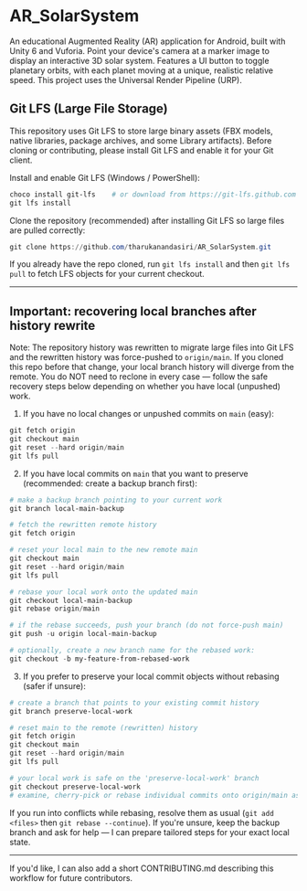 # AR_SolarSystem

An educational Augmented Reality (AR) application for Android, built with Unity 6 and Vuforia. Point your device's camera at a marker image to display an interactive 3D solar system. Features a UI button to toggle planetary orbits, with each planet moving at a unique, realistic relative speed. This project uses the Universal Render Pipeline (URP).

## Git LFS (Large File Storage)

This repository uses Git LFS to store large binary assets (FBX models, native libraries, package archives, and some Library artifacts). Before cloning or contributing, please install Git LFS and enable it for your Git client.

Install and enable Git LFS (Windows / PowerShell):

```powershell
choco install git-lfs    # or download from https://git-lfs.github.com
git lfs install
```

Clone the repository (recommended) after installing Git LFS so large files are pulled correctly:

```powershell
git clone https://github.com/tharukanandasiri/AR_SolarSystem.git
```

If you already have the repo cloned, run `git lfs install` and then `git lfs pull` to fetch LFS objects for your current checkout.

---

## Important: recovering local branches after history rewrite

Note: The repository history was rewritten to migrate large files into Git LFS and the rewritten history was force-pushed to `origin/main`. If you cloned this repo before that change, your local branch history will diverge from the remote. You do NOT need to reclone in every case — follow the safe recovery steps below depending on whether you have local (unpushed) work.

1. If you have no local changes or unpushed commits on `main` (easy):

```powershell
git fetch origin
git checkout main
git reset --hard origin/main
git lfs pull
```

2. If you have local commits on `main` that you want to preserve (recommended: create a backup branch first):

```powershell
# make a backup branch pointing to your current work
git branch local-main-backup

# fetch the rewritten remote history
git fetch origin

# reset your local main to the new remote main
git checkout main
git reset --hard origin/main
git lfs pull

# rebase your local work onto the updated main
git checkout local-main-backup
git rebase origin/main

# if the rebase succeeds, push your branch (do not force-push main)
git push -u origin local-main-backup

# optionally, create a new branch name for the rebased work:
git checkout -b my-feature-from-rebased-work
```

3. If you prefer to preserve your local commit objects without rebasing (safer if unsure):

```powershell
# create a branch that points to your existing commit history
git branch preserve-local-work

# reset main to the remote (rewritten) history
git fetch origin
git checkout main
git reset --hard origin/main
git lfs pull

# your local work is safe on the 'preserve-local-work' branch
git checkout preserve-local-work
# examine, cherry-pick or rebase individual commits onto origin/main as needed
```

If you run into conflicts while rebasing, resolve them as usual (`git add <files>` then `git rebase --continue`). If you're unsure, keep the backup branch and ask for help — I can prepare tailored steps for your exact local state.

---

If you'd like, I can also add a short CONTRIBUTING.md describing this workflow for future contributors.
